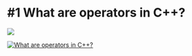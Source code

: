 # #1 What are operators in C++?

![](https://youtu.be/3YjDQDGCgw8)

[![What are operators in C++?](https://i.imgur.com/XXocWvf.png)](https://youtu.be/ohRpJpu72x8 "What are operators in C++?")

